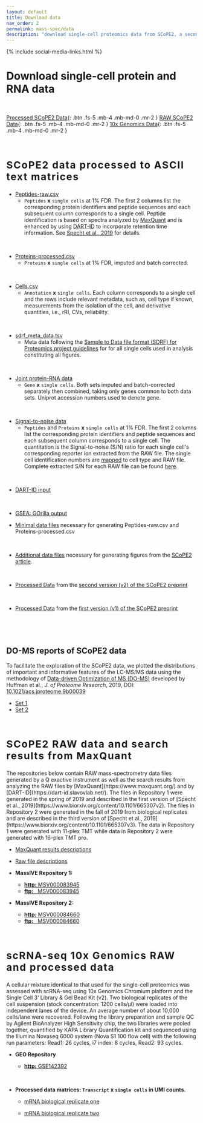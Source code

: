```yaml
---
layout: default
title: Download data
nav_order: 2
permalink: mass-spec/data
description: "download single-cell proteomics data from SCoPE2, a second generation SCoPE-MS"
---
```

{% include social-media-links.html %}

# Download single-cell protein and RNA data

&nbsp;

[Processed SCoPE2 Data]({{site.baseurl}}#processed-single-cell-protein-data){: .btn .fs-5 .mb-4 .mb-md-0 .mr-2 }
[RAW SCoPE2 Data]({{site.baseurl}}#RAW-single-cell-protein-data){: .btn .fs-5 .mb-4 .mb-md-0 .mr-2 }
[10x Genomics Data]({{site.baseurl}}#single-cell-RNA-data){: .btn .fs-5 .mb-4 .mb-md-0 .mr-2 }

&nbsp;

<h2 style="letter-spacing: 2px; font-size: 26px;" id="processed-single-cell-protein-data" >SCoPE2 data processed to ASCII text matrices</h2>

* [Peptides-raw.csv](https://drive.google.com/file/d/15DwDzAKFuRDTV31EnU83aRRhuAyz85_v/view?usp=sharing)
  - `Peptides` **x** `single cells` at 1% FDR.  The first 2 columns list the corresponding protein identifiers and peptide sequences and each subsequent column corresponds to a single cell. Peptide identification is based on spectra analyzed by [MaxQuant](https://www.maxquant.org/)  and is enhanced by using [DART-ID](https://dart-id.slavovlab.net/) to incorporate retention time information. See [Specht et al., 2019](https://www.biorxiv.org/content/10.1101/665307v3) for details.   

&nbsp;

* [Proteins-processed.csv](https://drive.google.com/file/d/1sF5STkofF_f2msnYaaYdWabou84Qf2Xr/view?usp=sharing)
   - `Proteins` **x** `single cells` at 1% FDR, imputed and batch corrected.

&nbsp;

* [Cells.csv](https://drive.google.com/file/d/16vf6rjIsk-oK9naAH6BQnCFrlWnYtJsS/view?usp=sharing)
   - `Annotation` **x**  `single cells`. Each column corresponds to a single cell and the rows include relevant metadata, such as, cell type if known, measurements from the isolation of the cell, and derivative quantities, i.e., rRI, CVs, reliability.

&nbsp;

* [sdrf_meta_data.tsv](https://drive.google.com/file/d/1T8BTfNDlYQkBTs8La6YRSCyD1RwNTvqk/view?usp=sharing)
   -  Meta data following the [Sample to Data file format (SDRF) for Proteomics project guidelines](https://github.com/bigbio/proteomics-metadata-standard) for  for all single cells used in analysis constituting all figures.

&nbsp;

* [Joint protein-RNA data](https://drive.google.com/file/d/130FWc-s-Pd-mx3ymg22bI1qH5fiT7Ktv/view?usp=sharing)
   - `Gene` **x**  `single cells`. Both sets imputed and batch-corrected separately then combined, taking only genes common to both data sets. Uniprot accession numbers used to denote gene.

&nbsp;

* [Signal-to-noise data](https://drive.google.com/file/d/16dmI7qNdpJlPOn83dOZFhHfXv0du5Dip/view?usp=sharing)
  - `Peptides` and `Proteins` **x** `single cells` at 1% FDR.  The first 2 columns list the corresponding protein identifiers and peptide sequences and each subsequent column corresponds to a single cell. The quantitation is the Signal-to-noise (S/N) ratio for each single cell's corresponding reporter ion extracted from the RAW file. The single cell identification numbers are [mapped](https://drive.google.com/file/d/1PUfiGhmInYP3JW5Xoul7Tikl9RSHyQcN/view?usp=sharing) to cell type and RAW file. Complete extracted S/N for each RAW file can be found [here](https://drive.google.com/drive/folders/18_BQ15_JQKzbDt1JZo36MaJuOhN3tJCX?usp=sharing).  


&nbsp;
* [DART-ID input](https://drive.google.com/drive/folders/1ohLco5KHX95jyXIZUAZDvrrbip1RzZ_1?usp=sharing)


&nbsp;
* [GSEA: GOrilla output](https://drive.google.com/drive/folders/1DCp_euY0Cj_NWWG5xQsx7CTN3ju5LI_O?usp=sharing)
&nbsp;

* [Minimal data files](https://drive.google.com/drive/folders/10pOMMlxHsFIyPa9X2auq6xKJssqFgo-D?usp=sharing) necessary for generating Peptides-raw.csv and Proteins-processed.csv

&nbsp;
* [Additional data files](https://drive.google.com/drive/folders/1Zhjik_JFjCQNIVjg63-fooJ4K0HZxWjV?usp=sharing) necessary for generating figures from the [SCoPE2 article](https://doi.org/10.1101/665307).

&nbsp;

* [Processed Data](https://drive.google.com/drive/folders/1NJODxiKrnfW2_nTP-_n_UDvIpwcDEz4C?usp=sharing) from the [second version (v2) of the SCoPE2 preprint](https://www.biorxiv.org/content/10.1101/665307v3)

&nbsp;

* [Processed Data](https://drive.google.com/open?id=1cMQ-SIGpHwSfx9wJF2fIa-t8yX329LPM) from the [first version (v1) of the SCoPE2 preprint](https://www.biorxiv.org/content/10.1101/665307v1)

&nbsp;

<!-- * [Single cell proteomics data processing](https://uclouvain-cbio.github.io/scp/): The analysis of the data described here has been replicated by Christophe Vanderaa and Laurent Gatto with the scp Bioconductor package: The scp package is used to process and analyze mass spectrometry-based single cell proteomics data and is freely available from their [Github repository](https://github.com/UCLouvain-CBIO/scp/). The scp package and the 
replication are described in this [video](https://youtu.be/XMxZkw8yorY). -->

&nbsp;

## DO-MS reports of SCoPE2 data

To facilitate the exploration of the SCoPE2 data, we plotted the distributions of important and informative features of the LC-MS/MS data using the methodology of [Data-driven Optimization of MS (DO-MS)](https://do-ms.slavovlab.net) developed by Huffman et al., _J. of Proteome Research_, 2019, DOI: [10.1021/acs.jproteome.9b00039](https://doi.org/10.1021/acs.jproteome.9b00039)


<!-- * [Set 1]({{site.baseurl}}A1_glance/index.html) -->
* [Set 1]({{site.baseurl}}B1_glance/index.html)
* [Set 2]({{site.baseurl}}B2_glance/index.html)



&nbsp;


<h2 style="letter-spacing: 2px; font-size: 26px;" id="RAW-single-cell-protein-data" >SCoPE2 RAW data and search results from MaxQuant</h2>
The repositories below contain RAW mass-spectrometry data files generated by a Q exactive instrument as well as the search results from analyzing the  RAW files by [MaxQuant](https://www.maxquant.org/)  and by [DART-ID](https://dart-id.slavovlab.net/). The files in Repository 1 were generated in the spring of 2019 and described in the first version of [Specht et al., 2019](https://www.biorxiv.org/content/10.1101/665307v2). The files in Repository 2 were generated in the fall of 2019 from biological replicates and are described in the third version of [Specht et al., 2019](https://www.biorxiv.org/content/10.1101/665307v3). The data in Repository 1 were generated with 11-plex TMT while data in Repository 2 were generated with 16-plex TMT pro.

* [MaxQuant results descriptions](https://drive.google.com/open?id=1qXThKpGPx1tBcxvYFvNM0zCSeyILDzE6)

* [Raw file descriptions](https://drive.google.com/open?id=1-RPN6FOk3ULhkmIH7uc3pIgyQjRkdIdJ)

* **MassIVE Repository 1:**
  - [**http:**  MSV000083945](https://massive.ucsd.edu/ProteoSAFe/dataset.jsp?task=de6aace2096845378ab9ef288e43aa75)
  - [**ftp:** &nbsp; MSV000083945](ftp://massive.ucsd.edu/MSV000083945)

* **MassIVE Repository 2:**
  - [**http:**  MSV000084660](https://massive.ucsd.edu/ProteoSAFe/dataset.jsp?accession=MSV000084660)
  - [**ftp:** &nbsp; MSV000084660](ftp://massive.ucsd.edu/MSV000084660)



&nbsp;


<h2 style="letter-spacing: 2px; font-size: 26px;" id="single-cell-RNA-data" >scRNA-seq 10x Genomics RAW and processed data</h2>

A cellular mixture identical to that used for the single-cell proteomics was assessed with scRNA-seq using 10x Genomics Chromium platform and the Single Cell 3’ Library & Gel Bead Kit (v2). Two biological replicates of the cell suspension (stock concentration: 1200 cells/μl) were loaded into independent lanes of the device. An average number of about 10,000 cells/lane were recovered. Following the library preparation and sample QC by Agilent BioAnalyzer High Sensitivity chip, the two libraries were pooled together, quantified by KAPA Library Quantification kit and sequenced using the Illumina Novaseq 6000 system (Nova S1 100 flow cell) with the following run parameters: Read1: 26 cycles, i7 index: 8 cycles, Read2: 93 cycles.

* **GEO Repository**
  - [**http:**  GSE142392](https://www.ncbi.nlm.nih.gov/geo/query/acc.cgi?acc=GSE142392)

  &nbsp;  

* **Processed data matrices: `Transcript` x  `single cells` in UMI counts.**
  - [mRNA biological replicate one](https://drive.google.com/open?id=1cN6UgSrZfqKdOjwJ0VyEYp6m_Fy9eANR)

  - [mRNA biological replicate two](https://drive.google.com/open?id=1cuoYiqKgzVnUoFnFmrpXWKVfaFwiboeo)

&nbsp;  

&nbsp;

&nbsp;  

&nbsp;

&nbsp;

&nbsp;

&nbsp;

&nbsp;

&nbsp;

&nbsp;

&nbsp;

&nbsp;

&nbsp;

&nbsp;

&nbsp;

&nbsp;

&nbsp;

&nbsp;

